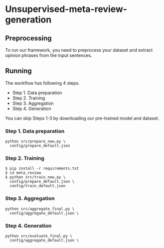 # Unsupervised-meta-review-generation

## Preprocessing

To run our framework, you need to preprocess your dataset and extract opinion phrases from the input sentences.


## Running

The workflow has following 4 steps.

- Step 1. Data preparation
- Step 2. Training
- Step 3. Aggregation
- Step 4. Generation

You can skip Steps 1-3 by downloading our pre-trained model and dataset.

### Step 1. Data preparation

```
python src/prepare_new.py \
  config/prepare_default.json
```

### Step 2. Training
```
$ pip install -r requirements.txt
$ cd meta_review
$ python src/train_new.py \
  config/prepare_default.json \
  config/train_default.json
```

### Step 3. Aggregation
```
python src/aggregate_final.py \
  config/aggregate_default.json \
```

### Step 4. Generation

```
python src/evaluate_final.py \
  config/aggregate_default.json \
```
